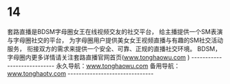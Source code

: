 # 14
套路直播是BDSM字母圈女王在线视频交友的社交平台，  给主播提供一个SM表演与字母圈社交的平台， 为字母圈用户提供美女女王视频直播与有趣的SM社交活动服务，  衔接双方的需求来提供一个安全、可靠、正规的直播社交环境。  BDSM， 字母圈内更多详情请关注套路直播官网首页(www.tonghaowu.com ) ---------------------------- 永久导航：www.tonghaowu.com  备用导航：www.tonghaotv.com -------------------------------
